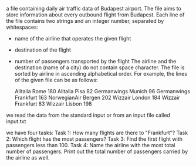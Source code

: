 a file containing daily air traffic data of Budapest airport. The file aims to store information about every outbound flight from Budapest. Each
line of the file contains two strings and an integer number, separated by whitespaces:
- name of the airline that operates the given flight
- destination of the flight
- number of passengers transported by the flight
The airline and the destination (name of a city) do not contain space character. The file is sorted by airline in ascending alphabetical order.
For example, the lines of the given file can be as follows:

  Alitalia Rome 180
  Alitalia Pisa 82
  Germanwings Munich 96
  Germanwings Frankfurt 163
  NorwegianAir Bergen 202
  Wizzair London 184
  Wizzair Frankfurt 83
  Wizzair Lisbon 198
  
 
we read the data from the standard input or from an input file called input.txt
  
we have four tasks:
  Task 1:
    How many flights are there to "Frankfurt"?
  Task 2:
    Which flight has the most passengers?
  Task 3:
    Find the first flight with passengers less than 100.
  Task 4:
    Name the airline with the most total number of passengers. Print out the total number of passengers carried by the airline as well.

